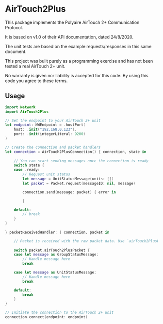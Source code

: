 # AirTouch2Plus

This package implements the Polyaire AirTouch 2+ Communication Protocol.

It is based on v1.0 of their API documentation, dated 24/8/2020.

The unit tests are based on the example requests/responses in this same document.

This project was built purely as a programming exercise and has not been tested a real AirTouch 2+ unit.

No warranty is given nor liability is accepted for this code. By using this code you agree to these terms.

## Usage

```swift
import Network
import AirTouch2Plus

// Set the endpoint to your AirTouch 2+ unit
let endpoint: NWEndpoint = .hostPort(
    host: .init("192.168.0.123"),
    port: .init(integerLiteral: 9200)
) 

// Create the connection and packet handlers
let connection = AirTouch2PlusConnection() { connection, state in
    
    // You can start sending messages once the connection is ready
    switch state {
    case .ready:
        // Request unit status
        let message = UnitStatusMessage(units: [])
        let packet = Packet.request(messageID: nil, message)

        connection.send(message: packet) { error in

        }

    default:
        // break
    }
}
    
} packetReceivedHandler: { connection, packet in

    // Packet is received with the raw packet data. Use `airTouch2PlusPacket` to make it more usful
    
    switch packet.airTouch2PlusPacket {
    case let message as GroupStatusMessage:
        // Handle message here
        break

    case let message as UnitStatusMessage:
        // Handle message here
        break

    default:
        break
    }
}

// Initiate the connection to the AirTouch 2+ unit
connection.connect(endpoint: endpoint)
```
